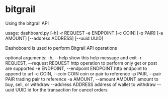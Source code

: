 # bitgrail
Using the bitgrail API 

usage: dashboard.py [-h] -r REQUEST -e ENDPOINT [-c COIN] [-p PAIR]
                    [-a AMOUNT] [--address ADDRESS] [--uuid UUID]

Dashoboard is used to perform Bitgrail API operations

optional arguments:
  -h, --help            show this help message and exit
  -r REQUEST, --request REQUEST
                        http operation to perform only get or post are
                        supported
  -e ENDPOINT, --endpoint ENDPOINT
                        http endpoint to append to url
  -c COIN, --coin COIN  coin or pair to reference
  -p PAIR, --pair PAIR  trading pair to reference
  -a AMOUNT, --amount AMOUNT
                        amount to buy, sell, or withdraw
  --address ADDRESS     address of wallet to withdraw
  --uuid UUID           id for the transaction for cancel orders
 
